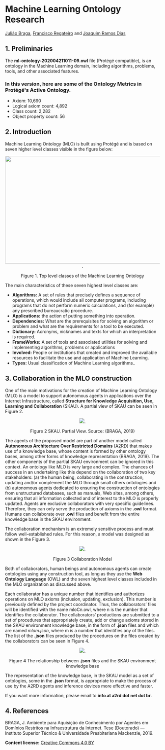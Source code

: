 
<h1>Machine Learning Ontology Research</h1>

[Julião Braga](http://www.braga.net.br), [Francisco Regateiro](https://fenix.tecnico.ulisboa.pt/homepage/ist13522) and [Joaquim Ramos Dias](https://fenix.tecnico.ulisboa.pt/homepage/ist13137) 

## 1. Preliminaries

The **ml-ontology-202004211011-09.owl** file (Protégé compatible), is an ontology in the Machine Learning domain, including algorithms, problems, tools, and other associated features.

### In this version, here are some of the Ontology Metrics in Protégé's Active Ontology.
- Axiom: 10,690
- Logical axiom count: 4,892
- Class count: 2,282
- Object property count: 56

## 2. Introduction

Machine Learning Ontology (MLO) is built using Protégé and is based on seven higher level
classes visible in the figure below:

<div align="center">
  <img src="http://a2rd.net.br/img/mlontologyTopClasses600.jpg" width="600px" height="349px">.
  
  Figure 1. Top level classes of the Machine Learning Ontology
</div>

The main characteristics of these seven highest level classes are:

- **Algorithms:** A set of rules that precisely defines a sequence of operations, which would include all computer programs, including programs that do not perform numeric calculations, and (for example) any prescribed bureaucratic procedure. 
- **Applications:** the action of putting something into operation.
- **Dependencies:** What are the prerequisites for solving an algorithm or problem and what are the requirements for a tool to be executed.
- **Dictionary:** Acronyms, nicknames and texts for which an interpretation is required.
- **FrameWorks:** A set of tools and associated utilities for solving and implementing algorithms, problems or applications
- **Involved:** People or institutions that created and improved the available resources to facilitate the use and application of Machine Learning. 
- **Types:** Usual classification of Machine Learning algorithms..

## 3. Collaboration in the MLO construction

One of the main motivations for the creation of Machine Learning Ontology (MLO) is a
model to support autonomous agents in applications over the Internet Infrastructure, called
**Structure for Knowledge Acquisition, Use, Learning and Collaboration** (SKAU). A
partial view of SKAU can be seen in Figure 2.

<div align="center">
  <img src="http://a2rd.net.br/img/partialSKAU.jpg">.
  
 Figure 2 SKAU. Partial View. Source: (BRAGA, 2019)
</div>

The agents of the proposed model are part of another model called **Autonomous Architecture
Over Restricted Domains** (A2RD) that makes use of a knowledge base, whose content is
formed by other ontology bases, among other forms of knowledge representation (BRAGA,
2019). The other components of the partial SKAU environment can be ignored in this context.
An ontology like MLO is very large and complex. The chances of success in an undertaking like
this depend on the collaboration of two key stakeholders: (a) the human being, collaborating in
the construction, updating and/or complement the MLO through small others ontologies and
(b) autonomous agents dedicated to ensuring the construction of ontologies from unstructured
databases, such as manuals, Web sites, among others, ensuring that all information collected
and of interest to the MLO is properly updated. Agents are exclusive collaborators with very
specific guidelines. Therefore, they can only serve the production of axioms in the **.owl** format.
Humans can collaborate over **.owl** files and benefit from the entire knowledge base in the SKAU
environment.

The collaboration mechanism is an extremely sensitive process and must follow well-established
rules. For this reason, a model was designed as shown in the Figure 3.

<div align="center">
  <img src="http://a2rd.net.br/img/ColaboratorModel.jpg">.
  
 Figure 3 Collaboration Model
</div>

Both of collaborators, human beings and autonomous agents can create ontologies using any
construction tool, as long as they use the **Web Ontology Language** (OWL) and the seven
highest level classes included in the MLO organization as discussed above.

Each collaborator has a unique number that identifies and authorizes operations on MLO
axioms (inclusion, updating, exclusion). This number is previously defined by the project
coordinator. Thus, the collaborators’ files will be identified with the name mloCn.owl, where n
is the number that identifies the collaborator. The collaborators’ productions are submitted
to a set of procedures that appropriately create, add or change axioms stored in the SKAU
environment knowledge base, in the form of **.json** files and which are named *mlom.json*,
where m is a number that identifies any of the files. The list of the **.json** files produced by the
procedures on the files created by the collaborators can be seen in Figure 4.

<div align="center">
  <img src="http://a2rd.net.br/img/SKAUxmlo.jpg">.
  
 Figure 4 The relationship between **.json** files and the SKAU environment knowledge base
</div>

The representation of the knowledge base, in the SKAU model as a set of ontologies, some in
the **.json** format, is appropriate to make the process of use by the A2RD agents and inference
devices more effective and faster.

If you want more information, please email to **info at a2rd dot net dot br**.

## 4. References

BRAGA, J. Ambiente para Aquisição de Conhecimento por Agentes em Domínios Restritos na
Infraestrutura da Internet. Tese (Doutorado) — Instituto Superior Técnico & Universidade
Presbiteriana Mackenzie, 2019.

**Content license:** [Creative Commons 4.0 BY](http://creativecommons.org/licenses/by/4.0/) 
